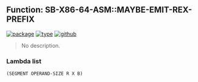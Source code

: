 ## Function: SB-X86-64-ASM::MAYBE-EMIT-REX-PREFIX
[![package](https://img.shields.io/badge/Package-SB--X86--64--ASM-5f9ea0.svg?style=social&colorA=999999)](../) [![type](https://img.shields.io/badge/Type-Function-5f9ea0.svg?style=social&colorA=999999)](../#function) [![github](https://img.shields.io/badge/GitHub-View_the_source-5f9ea0.svg?style=social&colorA=999999&logo=github)](https://github.com/sbcl/sbcl/blob/master/src/compiler/x86-64/insts.lisp/) 

> No description.

### Lambda list
```
(SEGMENT OPERAND-SIZE R X B)
```
